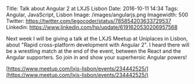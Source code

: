 Title: Talk about Angular 2 at LXJS Lisbon
Date: 2016-10-11 14:34
Tags: Angular, JavaScript, Lisbon
Image: /images/angularjs.png
Imagewidth: 500
Twitter: https://twitter.com/legocoder/status/785854203633729537
Linkedin: https://www.linkedin.com/hp/update/6191620530206957568

Next week I will be giving a talk at the LXJS Meetup at Uniplaces in Lisbon, about
"Rapid cross-platform development with Angular 2". I heard there will be a wrestling
match at the end of the event, between the React and the Angular supporters. So
join in and show your superheroic Angular powers!

[https://www.meetup.com/lxjs-lisbon/events/234442525/](https://www.meetup.com/lxjs-lisbon/events/234442525/)
